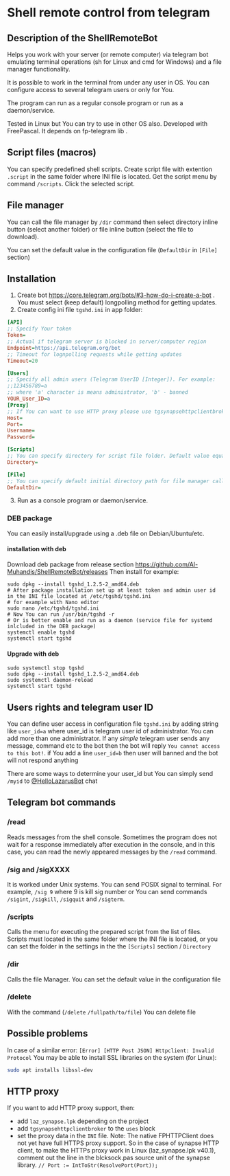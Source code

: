 # Shell remote control from telegram

## Description of the ShellRemoteBot

Helps you work with your server (or remote computer) via telegram bot emulating terminal operations (sh for Linux and cmd for Windows) and a file manager functionality.

It is possible to work in the terminal from under any user in OS. You can configure access to several telegram users or only for You.

The program can run as a regular console program or run as a daemon/service.

Tested in Linux but You can try to use in other OS also. Developed with FreePascal. It depends on fp-telegram lib .

## Script files (macros)
You can specify predefined shell scripts. Create script file with extention `.script` in the same folder where INI file is located. 
Get the script menu by command `/scripts`. Click the selected script.

## File manager
You can call the file manager by `/dir` command then select directory inline button (select another folder) or file inline button (select the file to download).

You can set the default value in the configuration file (`DefaultDir` in `[File]` section)

## Installation

1. Create bot https://core.telegram.org/bots/#3-how-do-i-create-a-bot . You must select (keep default) longpolling method for getting updates.
2. Create config ini file `tgshd.ini` in app folder:

``` INI
[API]
;; Specify Your token
Token=
;; Actual if telegram server is blocked in server/computer region
Endpoint=https://api.telegram.org/bot
;; Timeout for lognpolling requests while getting updates
Timeout=20

[Users]
;; Specify all admin users (Telegram UserID [Integer]). For example: 
;;123456789=a
;; where 'a' character is means administrator, 'b' - banned
YOUR_User_ID=a
[Proxy]
;; If You can want to use HTTP proxy please use tgsynapsehttpclientbroker
Host=
Port=
Username=
Password=

[Scripts]
;; You can specify directory for script file folder. Default value equal configuration file directory
Directory=

[File]
;; You can specify default initial directory path for file manager called by /dir command
DefaultDir=
```

3. Run as a console program or daemon/service.

### DEB package
You can easily install/upgrade using a .deb file on Debian/Ubuntu/etc.

#### installation with deb 
Download deb package from release section https://github.com/Al-Muhandis/ShellRemoteBot/releases
Then install for example:
```SH
sudo dpkg --install tgshd_1.2.5-2_amd64.deb
# After package installation set up at least token and admin user id in the INI file located at /etc/tgshd/tgshd.ini
# for example with Nano editor
sudo nano /etc/tgshd/tgshd.ini
# Now You can run /usr/bin/tgshd -r
# Or is better enable and run as a daemon (service file for systemd inlcluded in the DEB package)
systemctl enable tgshd
systemctl start tgshd
```
#### Upgrade with deb

```SH
sudo systemctl stop tgshd
sudo dpkg --install tgshd_1.2.5-2_amd64.deb
sudo systemctl daemon-reload
systemctl start tgshd
```

## Users rights and telegram user ID
You can define user access in configuration file `tgshd.ini` by adding string like `user_id=a` where user_id is telegram user id of administrator.
You can add more than one administrator.
If any _simple_ telegram user sends any message, command etc to the bot then the bot will reply `You cannot access to this bot!`.
if You add a line `user_id=b` then user will banned and the bot will not respond anything

There are some ways to determine your user_id but You can simply send `/myid` to [@HelloLazarusBot](https://t.me/hellolazarusbot) chat

## Telegram bot commands
### /read
Reads messages from the shell console.
Sometimes the program does not wait for a response immediately after execution in the console, and in this case, you can read the newly appeared messages by the `/read` command.
### /sig and /sigXXXX
It is worked under Unix systems. You can send POSIX signal to terminal. 
For example, `/sig 9` where 9 is kill sig number or You can send commands `/sigint`, `/sigkill`, `/sigquit` and `/sigterm`.
### /scripts
Calls the menu for executing the prepared script from the list of files. Scripts must located in the same folder where the INI file is located,
or you can set the folder in the settings in the the `[Scripts]` section / `Directory`
### /dir
Calls the file Manager. You can set the default value in the configuration file
### /delete
With the command (`/delete` `/fullpath/to/file`) You can delete file

## Possible problems

In case of a similar error: `[Error] [HTTP Post JSON] Httpclient: Invalid Protocol`
You may be able to install SSL libraries on the system (for Linux):
```sh
sudo apt installs libssl-dev
```


## HTTP proxy
If you want to add HTTP proxy support, then:
+ add `laz_synapse.lpk` depending on the project
+ add `tgsynapsehttpclientbroker` to the `uses` block
+ set the proxy data in the `INI` file.
Note: The native FPHTTPClient does not yet have full HTTPS proxy support. So in the case of synapse HTTP client, 
to make the HTTPs proxy work in Linux (laz_synapse.lpk v40.1), comment out the line in the blcksock.pas source unit of the synapse library.
`// Port := IntToStr(ResolvePort(Port));`
